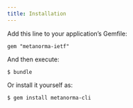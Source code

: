 ```yaml
---
title: Installation
---
```


Add this line to your application’s Gemfile:

```
gem "metanorma-ietf"
```

And then execute:

```
$ bundle
```

Or install it yourself as:

```
$ gem install metanorma-cli
```
